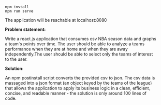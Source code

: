 ```
npm install  
npm run serve  
```


The application will be reachable at localhost:8080


<b>Problem statement:</b>

</p>Write a react.js application that consumes csv NBA season data and graphs a team's points over time. The user should be able to
analyze a teams performance when they are at home and when they are away independently.The user should be able to select only the teams 
of interest to the user. </p>

<b>Solution:</b>

An npm postinstall script converts the provided csv to json. The csv data is massaged into a json format (an object keyed by the teams of the league) that allows the application to apply its business logic in a clean, efficient, concise, and readable manner - the solution is only around 100 lines of code.

